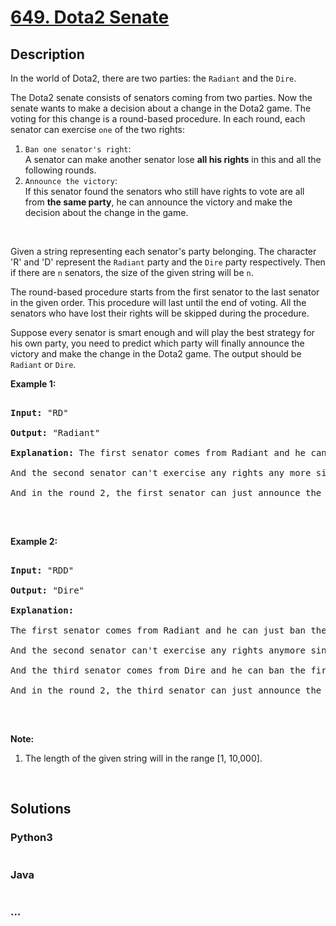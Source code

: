 # [649. Dota2 Senate](https://leetcode.com/problems/dota2-senate)



## Description

<p>In the world of Dota2, there are two parties: the <code>Radiant</code> and the <code>Dire</code>.</p>



<p>The Dota2 senate consists of senators coming from two parties. Now the senate wants to make a decision about a change in the Dota2 game. The voting for this change is a round-based procedure. In each round, each senator can exercise <code>one</code> of the two rights:</p>



<ol>
	<li><code>Ban one senator&#39;s right</code>:<br />
	A senator can make another senator lose <b>all his rights</b> in this and all the following rounds.</li>
	<li><code>Announce the victory</code>:<br />
	If this senator found the senators who still have rights to vote are all from <b>the same party</b>, he can announce the victory and make the decision about the change in the game.</li>
</ol>



<p>&nbsp;</p>



<p>Given a string representing each senator&#39;s party belonging. The character &#39;R&#39; and &#39;D&#39; represent the <code>Radiant</code> party and the <code>Dire</code> party respectively. Then if there are <code>n</code> senators, the size of the given string will be <code>n</code>.</p>



<p>The round-based procedure starts from the first senator to the last senator in the given order. This procedure will last until the end of voting. All the senators who have lost their rights will be skipped during the procedure.</p>



<p>Suppose every senator is smart enough and will play the best strategy for his own party, you need to predict which party will finally announce the victory and make the change in the Dota2 game. The output should be <code>Radiant</code> or <code>Dire</code>.</p>



<p><b>Example 1:</b></p>



<pre>

<b>Input:</b> &quot;RD&quot;

<b>Output:</b> &quot;Radiant&quot;

<b>Explanation:</b> The first senator comes from Radiant and he can just ban the next senator&#39;s right in the round 1. 

And the second senator can&#39;t exercise any rights any more since his right has been banned. 

And in the round 2, the first senator can just announce the victory since he is the only guy in the senate who can vote.

</pre>



<p>&nbsp;</p>



<p><b>Example 2:</b></p>



<pre>

<b>Input:</b> &quot;RDD&quot;

<b>Output:</b> &quot;Dire&quot;

<b>Explanation:</b> 

The first senator comes from Radiant and he can just ban the next senator&#39;s right in the round 1. 

And the second senator can&#39;t exercise any rights anymore since his right has been banned. 

And the third senator comes from Dire and he can ban the first senator&#39;s right in the round 1. 

And in the round 2, the third senator can just announce the victory since he is the only guy in the senate who can vote.

</pre>



<p>&nbsp;</p>



<p><b>Note:</b></p>



<ol>
	<li>The length of the given string will in the range [1, 10,000].</li>
</ol>



<p>&nbsp;</p>



## Solutions

<!-- tabs:start -->

### **Python3**

```python

```

### **Java**

```java

```

### **...**

```

```

<!-- tabs:end -->
